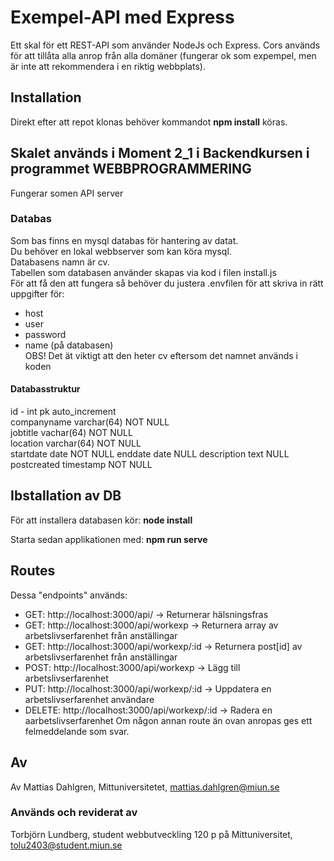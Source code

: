 # Exempel-API med Express
Ett skal för ett REST-API som använder NodeJs och Express.
Cors används för att tillåta alla anrop från alla domäner (fungerar ok som expempel, men är inte att rekommendera i en riktig webbplats).

## Installation
Direkt efter att repot klonas behöver kommandot
**npm install** köras.

## Skalet används i Moment 2_1 i Backendkursen i programmet WEBBPROGRAMMERING  
Fungerar somen API server
    
### Databas
Som bas finns en mysql databas för hantering av datat.  
Du behöver en lokal webbserver som kan köra mysql.  
Databasens namn är cv.  
Tabellen som databasen använder skapas via kod i filen install.js  
För att få den att fungera så behöver du justera .envfilen för att skriva in rätt uppgifter för:   
* host
* user
* password
* name (på databasen)   
OBS! Det ät viktigt att den heter cv eftersom det namnet används i koden

#### Databasstruktur
id - int pk auto_increment  
companyname varchar(64) NOT NULL  
jobtitle vachar(64) NOT NULL  
location varchar(64) NOT NULL  
startdate date NOT NULL 
enddate date NULL
description text NULL    
postcreated timestamp NOT NULL

## Ibstallation av DB
För att installera databasen kör:
**node install**

Starta sedan applikationen med: 
**npm run serve**

## Routes
Dessa "endpoints" används:
* GET: 	http://localhost:3000/api/ 						-> Returnerar hälsningsfras
* GET: 	http://localhost:3000/api/workexp				-> Returnera array av arbetslivserfarenhet från anställingar
* GET: 	http://localhost:3000/api/workexp/:id		    -> Returnera post[id] av arbetslivserfarenhet från anställingar
* POST: http://localhost:3000/api/workexp 			    -> Lägg till arbetslivserfarenhet
* PUT: 	http://localhost:3000/api/workexp/:id			-> Uppdatera en arbetslivserfarenhet användare
* DELETE: http://localhost:3000/api/workexp/:id	        -> Radera en aarbetslivserfarenhet
Om någon annan route än ovan anropas ges ett felmeddelande som svar.

## Av
Av Mattias Dahlgren, Mittuniversitetet, mattias.dahlgren@miun.se

### Används och reviderat av
Torbjörn Lundberg, student webbutveckling 120 p på Mittuniversitet, tolu2403@student.miun.se    